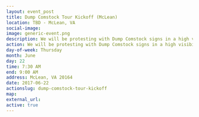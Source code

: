 ```yaml
---
layout: event_post
title: Dump Comstock Tour Kickoff (McLean)
location: TBD - McLean, VA
social-image:
image: generic-event.png
description: We will be protesting with Dump Comstock signs in a high visibility area. Come on out before work and see the new mobile billboard and be part of our media event.
action: We will be protesting with Dump Comstock signs in a high visibility area. Come on out before work and see the new mobile billboard and be part of our media event.
day-of-week: Thursday
month: June
day: 22
time: 7:30 AM
end: 9:00 AM
address: McLean, VA 20164
date: 2017-06-22
actionslug: dump-comstock-tour-kickoff
map:
external_url:
active: true
---
```

